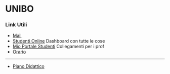 # UNIBO

### Link Utili 

* [Mail](https://outlook.office365.com/owa/?realm=unibo.it)
* [Studenti Online](https://studenti.unibo.it/) Dashboard con tutte le cose
* [Mio Portale Studenti](https://www.unibo.it/MioPortaleStudenti/default.aspx) Collegamenti per i prof
* [Orario](https://corsi.unibo.it/laurea/informatica/orario-lezioni?anno=2&curricula=)

---

* [Piano Didattico](https://corsi.unibo.it/laurea/informatica/insegnamenti/piano?code=8009&year=2019&manifest=it_2019_8009_000_000_2017)

